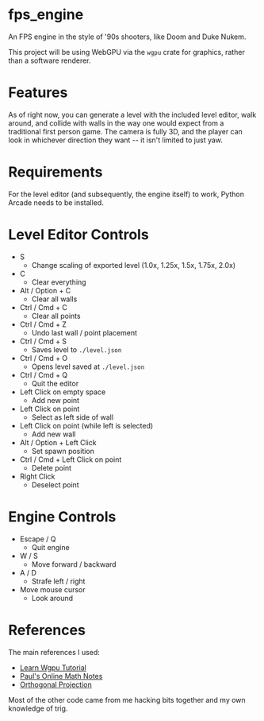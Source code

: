 # fps_engine

An FPS engine in the style of '90s shooters, like Doom and Duke Nukem.

This project will be using WebGPU via the `wgpu` crate for graphics, rather than a software renderer.

# Features
As of right now, you can generate a level with the included level editor, walk around, and collide
with walls in the way one would expect from a traditional first person game. The camera is fully 3D,
and the player can look in whichever direction they want -- it isn't limited to just yaw.

# Requirements
For the level editor (and subsequently, the engine itself) to work, Python Arcade needs to be installed.

# Level Editor Controls
- S
  - Change scaling of exported level (1.0x, 1.25x, 1.5x, 1.75x, 2.0x)
- C
  - Clear everything
- Alt / Option + C
  - Clear all walls
- Ctrl / Cmd + C
  - Clear all points
- Ctrl / Cmd + Z
  - Undo last wall / point placement
- Ctrl / Cmd + S
  - Saves level to `./level.json`
- Ctrl / Cmd + O
  - Opens level saved at `./level.json`
- Ctrl / Cmd + Q
  - Quit the editor
- Left Click on empty space
  - Add new point
- Left Click on point
  - Select as left side of wall
- Left Click on point (while left is selected)
  - Add new wall
- Alt / Option + Left Click
  - Set spawn position
- Ctrl / Cmd + Left Click on point
  - Delete point
- Right Click
  - Deselect point

# Engine Controls
- Escape / Q
  - Quit engine
- W / S
  - Move forward / backward
- A / D
  - Strafe left / right
- Move mouse cursor
  - Look around

# References
The main references I used:
- [Learn Wgpu Tutorial](https://sotrh.github.io/learn-wgpu/#what-is-wgpu)
- [Paul's Online Math Notes](https://tutorial.math.lamar.edu/classes/calciii/eqnsofplanes.aspx)
- [Orthogonal Projection](https://math.libretexts.org/Bookshelves/Linear_Algebra/Interactive_Linear_Algebra_(Margalit_and_Rabinoff)/06%3A_Orthogonality/6.03%3A_Orthogonal_Projection)

Most of the other code came from me hacking bits together and my own knowledge of trig.